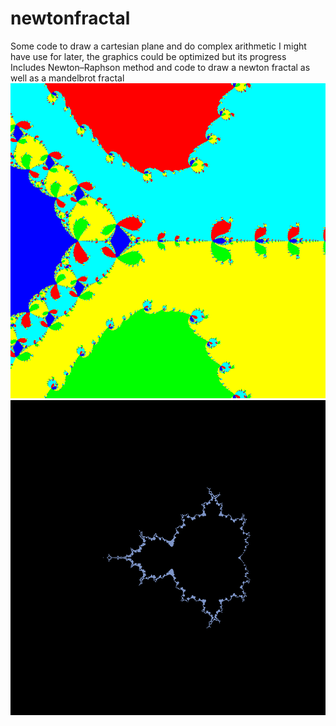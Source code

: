 # newtonfractal
Some code to draw a cartesian plane and do complex arithmetic I might have use for later, the graphics could be optimized but its progress  
Includes Newton–Raphson method and code to draw a newton fractal as well as a mandelbrot fractal  
![](pixel_grid3.png) 
![](mandelbrot.png) 
